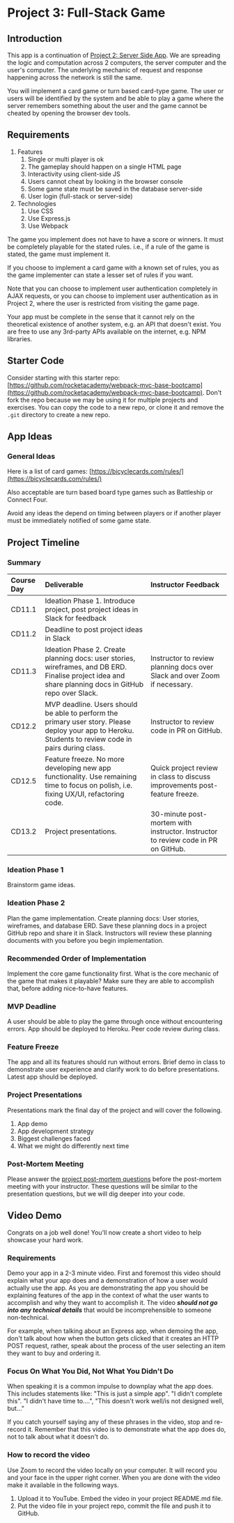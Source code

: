 # Project 3: Full-Stack Game

## Introduction

This app is a continuation of [Project 2: Server Side App](project-2-server-side-app.md). We are spreading the logic and computation across 2 computers, the server computer and the user's computer. The underlying mechanic of request and response happening across the network is still the same.

You will implement a card game or turn based card-type game. The user or users will be identified by the system and be able to play a game where the server remembers something about the user and the game cannot be cheated by opening the browser dev tools.

## Requirements

1. Features
   1. Single or multi player is ok
   2. The gameplay should happen on a single HTML page
   3. Interactivity using client-side JS
   4. Users cannot cheat by looking in the browser console
   5. Some game state must be saved in the database server-side
   6. User login \(full-stack or server-side\)
2. Technologies
   1. Use CSS
   2. Use Express.js
   3. Use Webpack

The game you implement does not have to have a score or winners. It must be completely playable for the stated rules. i.e., if a rule of the game is stated, the game must implement it.

If you choose to implement a card game with a known set of rules, you as the game implementer can state a lesser set of rules if you want.

Note that you can choose to implement user authentication completely in AJAX requests, or you can choose to implement user authentication as in Project 2, where the user is restricted from visiting the game page.

Your app must be complete in the sense that it cannot rely on the theoretical existence of another system, e.g. an API that doesn't exist. You are free to use any 3rd-party APIs available on the internet, e.g. NPM libraries.

## Starter Code

Consider starting with this starter repo: [https://github.com/rocketacademy/webpack-mvc-base-bootcamp](https://github.com/rocketacademy/webpack-mvc-base-bootcamp). Don't fork the repo because we may be using it for multiple projects and exercises. You can copy the code to a new repo, or clone it and remove the `.git` directory to create a new repo.

## App Ideas

### General Ideas

Here is a list of card games: [https://bicyclecards.com/rules/](https://bicyclecards.com/rules/)

Also acceptable are turn based board type games such as Battleship or Connect Four.

Avoid any ideas the depend on timing between players or if another player must be immediately notified of some game state.

## Project Timeline

### Summary

| Course Day | Deliverable | Instructor Feedback |
| :--- | :--- | :--- |
| CD11.1 | Ideation Phase 1. Introduce project, post project ideas in Slack for feedback |  |
| CD11.2 | Deadline to post project ideas in Slack |  |
| CD11.3 | Ideation Phase 2. Create planning docs: user stories, wireframes, and DB ERD. Finalise project idea and share planning docs in GitHub repo over Slack.  | Instructor to review planning docs over Slack and over Zoom if necessary. |
| CD12.2 | MVP deadline. Users should be able to perform the primary user story. Please deploy your app to Heroku. Students to review code in pairs during class. | Instructor to review code in PR on GitHub. |
| CD12.5 | Feature freeze. No more developing new app functionality. Use remaining time to focus on polish, i.e. fixing UX/UI, refactoring code. | Quick project review in class to discuss improvements post-feature freeze. |
| CD13.2 | Project presentations. | 30-minute post-mortem with instructor. Instructor to review code in PR on GitHub. |

### Ideation Phase 1

Brainstorm game ideas.

### Ideation Phase 2

Plan the game implementation. Create planning docs: User stories, wireframes, and database ERD. Save these planning docs in a project GitHub repo and share it in Slack. Instructors will review these planning documents with you before you begin implementation.

### Recommended Order of Implementation

Implement the core game functionality first. What is the core mechanic of the game that makes it playable? Make sure they are able to accomplish that, before adding nice-to-have features.

### MVP Deadline

A user should be able to play the game through once without encountering errors. App should be deployed to Heroku. Peer code review during class.

### Feature Freeze

The app and all its features should run without errors. Brief demo in class to demonstrate user experience and clarify work to do before presentations. Latest app should be deployed.

### Project Presentations

Presentations mark the final day of the project and will cover the following.

1. App demo
2. App development strategy
3. Biggest challenges faced
4. What we might do differently next time

### Post-Mortem Meeting

Please answer the [project post-mortem questions](../course-logistics/course-methodology.md#project-post-mortem-meeting) before the post-mortem meeting with your instructor. These questions will be similar to the presentation questions, but we will dig deeper into your code.

## Video Demo

Congrats on a job well done! You'll now create a short video to help showcase your hard work.

### Requirements

Demo your app in a 2-3 minute video. First and foremost this video should explain what your app does and a demonstration of how a user would actually use the app. As you are demonstrating the app you should be explaining features of the app in the context of what the user wants to accomplish and why they want to accomplish it. The video _**should not go into any technical details**_ that would be incomprehensible to someone non-technical.

For example, when talking about an Express app, when demoing the app, don't talk about how when the button gets clicked that it creates an HTTP POST request, rather, speak about the process of the user selecting an item they want to buy and ordering it.

### Focus On What You Did, Not What You Didn't Do

When speaking it is a common impulse to downplay what the app does. This includes statements like: "This is just a simple app". "I didn't complete this". "I didn't have time to....", "This doesn't work well/is not designed well, but..."

If you catch yourself saying any of these phrases in the video, stop and re-record it. Remember that this video is to demonstrate what the app does do, not to talk about what it doesn't do.

### How to record the video

Use Zoom to record the video locally on your computer. It will record you and your face in the upper right corner. When you are done with the video make it available in the following ways.

1. Upload it to YouTube. Embed the video in your project README.md file.
2. Put the video file in your project repo, commit the file and push it to GitHub.

